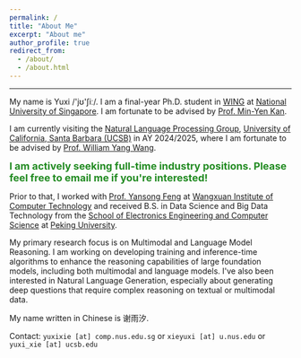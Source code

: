 ```yaml
---
permalink: /
title: "About Me"
excerpt: "About me"
author_profile: true
redirect_from: 
  - /about/
  - /about.html
---
```


---

My name is Yuxi /'jʊ'ʃiː/. I am a final-year Ph.D. student in [WING](https://wing.comp.nus.edu.sg/) at [National University of Singapore](https://www.nus.edu.sg/). I am fortunate to be advised by [Prof. Min-Yen Kan](https://www.comp.nus.edu.sg/~kanmy/). 

I am currently visiting the [Natural Language Processing Group](https://nlp.cs.ucsb.edu/), [University of California, Santa Barbara (UCSB)](https://www.ucsb.edu/) in AY 2024/2025, where I am fortunate to be advised by [Prof. William Yang Wang](https://sites.cs.ucsb.edu/~william/).

<b><font color="#228B22" size=4>I am actively seeking full-time industry positions. Please feel free to email me if you're interested!</font></b>

Prior to that, I worked with [Prof. Yansong Feng](https://sites.google.com/site/ysfeng/home) at [Wangxuan Institute of Computer Technology](https://www.icst.pku.edu.cn/) and received B.S. in Data Science and Big Data Technology from the [School of Electronics Engineering and Computer Science](https://eecs.pku.edu.cn/) at [Peking University](https://www.pku.edu.cn/).

My primary research focus is on Multimodal and Language Model Reasoning. 
I am working on developing training and inference-time algorithms to enhance the reasoning capabilities of large foundation models, including both multimodal and language models. 
I've also been interested in Natural Language Generation, especially about generating deep questions that require complex reasoning on textual or multimodal data.

My name written in Chinese is 谢雨汐.

Contact: `yuxixie [at] comp.nus.edu.sg` or `xieyuxi [at] u.nus.edu` or `yuxi_xie [at] ucsb.edu`
